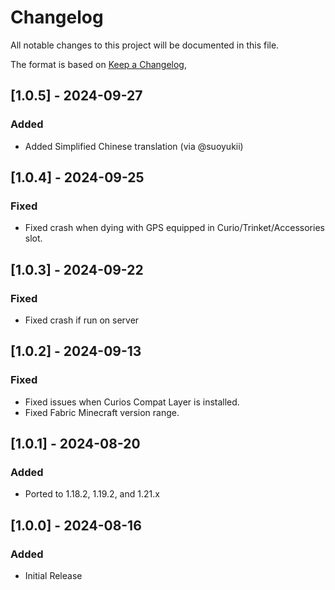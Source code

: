 # Changelog

All notable changes to this project will be documented in this file.

The format is based on [Keep a Changelog](https://keepachangelog.com/en/1.1.0/),

## [1.0.5] - 2024-09-27

### Added
- Added Simplified Chinese translation (via @suoyukii)

## [1.0.4] - 2024-09-25

### Fixed
- Fixed crash when dying with GPS equipped in Curio/Trinket/Accessories slot.

## [1.0.3] - 2024-09-22

### Fixed
- Fixed crash if run on server

## [1.0.2] - 2024-09-13

### Fixed

- Fixed issues when Curios Compat Layer is installed.
- Fixed Fabric Minecraft version range.

## [1.0.1] - 2024-08-20

### Added

- Ported to 1.18.2, 1.19.2, and 1.21.x

## [1.0.0] - 2024-08-16

### Added

- Initial Release